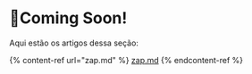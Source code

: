 # 🍳Coming Soon!

Aqui estão os artigos dessa seção:

{% content-ref url="zap.md" %}
[zap.md](zap.md)
{% endcontent-ref %}
